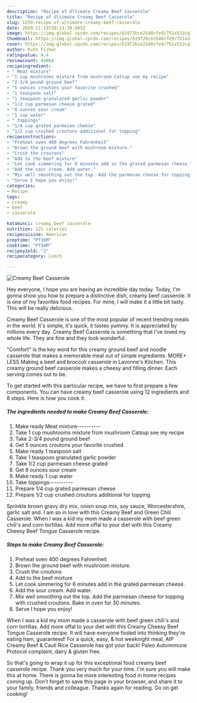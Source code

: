 ```yaml
---
description: "Recipe of Ultimate Creamy Beef Casserole"
title: "Recipe of Ultimate Creamy Beef Casserole"
slug: 1250-recipe-of-ultimate-creamy-beef-casserole
date: 2020-11-15T20:13:30.585Z
image: https://img-global.cpcdn.com/recipes/61972bce2540cfe9/751x532cq70/creamy-beef-casserole-recipe-main-photo.jpg
thumbnail: https://img-global.cpcdn.com/recipes/61972bce2540cfe9/751x532cq70/creamy-beef-casserole-recipe-main-photo.jpg
cover: https://img-global.cpcdn.com/recipes/61972bce2540cfe9/751x532cq70/creamy-beef-casserole-recipe-main-photo.jpg
author: Ruth Fisher
ratingvalue: 4.4
reviewcount: 44864
recipeingredient:
- " Meat mixture"
- "1 cup mushrooms mixture from mushroom Catsup see my recipe"
- "2-3/4 pound ground beef"
- "5 ounces croutons your favorite crushed"
- "1 teaspoon salt"
- "1 teaspoon granulated garlic powder"
- "1/2 cup parmesan cheese grated"
- "8 ounces sour cream"
- "1 cup water"
- " toppings"
- "1/4 cup grated parmesan cheese"
- "1/2 cup crushed croutons additional for topping"
recipeinstructions:
- "Preheat oven 400 degrees Fahrenheit"
- "Brown the ground beef with mushroom mixture."
- "Crush the croutons"
- "Add to the beef mixture"
- "Let cook simmering for 6 minutes add in the grated parmesan cheese."
- "Add the sour cream. Add water."
- "Mix well smoothing out the top. Add the parmesan cheese for topping with crushed croutons. Bake in oven for 30 minutes."
- "Serve I hope you enjoy!"
categories:
- Recipe
tags:
- creamy
- beef
- casserole

katakunci: creamy beef casserole 
nutrition: 221 calories
recipecuisine: American
preptime: "PT36M"
cooktime: "PT34M"
recipeyield: "2"
recipecategory: Lunch

---
```



![Creamy Beef Casserole](https://img-global.cpcdn.com/recipes/61972bce2540cfe9/751x532cq70/creamy-beef-casserole-recipe-main-photo.jpg)

Hey everyone, I hope you are having an incredible day today. Today, I'm gonna show you how to prepare a distinctive dish, creamy beef casserole. It is one of my favorites food recipes. For mine, I will make it a little bit tasty. This will be really delicious.

Creamy Beef Casserole is one of the most popular of recent trending meals in the world. It's simple, it's quick, it tastes yummy. It is appreciated by millions every day. Creamy Beef Casserole is something that I've loved my whole life. They are fine and they look wonderful.

&#34;Comfort&#34; is the key word for this creamy ground beef and noodle casserole that makes a memorable meal out of simple ingredients. MORE+ LESS Making a beef and broccoli casserole in Lavonne&#39;s Kitchen. This creamy ground beef casserole makes a cheesy and filling dinner. Each serving comes out to be.


To get started with this particular recipe, we have to first prepare a few components. You can have creamy beef casserole using 12 ingredients and 8 steps. Here is how you cook it.

<!--inarticleads1-->

##### The ingredients needed to make Creamy Beef Casserole:

1. Make ready  Meat mixture----------
1. Take 1 cup mushrooms mixture from mushroom Catsup see my recipe
1. Take 2-3/4 pound ground beef
1. Get 5 ounces croutons your favorite crushed
1. Make ready 1 teaspoon salt
1. Take 1 teaspoon granulated garlic powder
1. Take 1/2 cup parmesan cheese grated
1. Get 8 ounces sour cream
1. Make ready 1 cup water
1. Take  toppings----------
1. Prepare 1/4 cup grated parmesan cheese
1. Prepare 1/2 cup crushed croutons additional for topping


Sprinkle brown gravy dry mix, onion soup mix, soy sauce, Worcestershire, garlic salt and. I am so in love with this Creamy Beef and Green Chili Casserole. When I was a kid my mom made a casserole with beef green chili&#39;s and corn tortillas. Add more offal to your diet with this Creamy Cheesy Beef Tongue Casserole recipe. 

<!--inarticleads2-->

##### Steps to make Creamy Beef Casserole:

1. Preheat oven 400 degrees Fahrenheit
1. Brown the ground beef with mushroom mixture.
1. Crush the croutons
1. Add to the beef mixture
1. Let cook simmering for 6 minutes add in the grated parmesan cheese.
1. Add the sour cream. Add water.
1. Mix well smoothing out the top. Add the parmesan cheese for topping with crushed croutons. Bake in oven for 30 minutes.
1. Serve I hope you enjoy!


When I was a kid my mom made a casserole with beef green chili&#39;s and corn tortillas. Add more offal to your diet with this Creamy Cheesy Beef Tongue Casserole recipe. It will have everyone fooled into thinking they&#39;re eating ham, guaranteed! For a quick, easy, &amp; hot weeknight meal, AIP Creamy Beef &amp; Cauli Rice Casserole has got your back! Paleo Autoimmune Protocol complaint, dairy &amp; gluten free. 

So that's going to wrap it up for this exceptional food creamy beef casserole recipe. Thank you very much for your time. I'm sure you will make this at home. There is gonna be more interesting food in home recipes coming up. Don't forget to save this page in your browser, and share it to your family, friends and colleague. Thanks again for reading. Go on get cooking!

